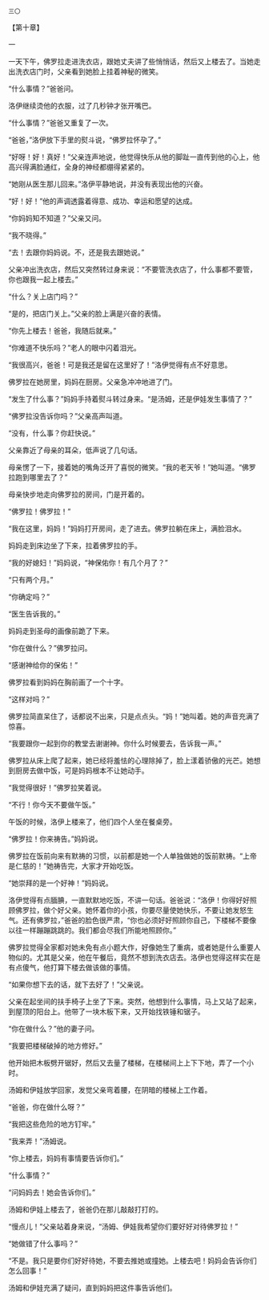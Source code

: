     三〇 

   【第十章】

   一

   一天下午，佛罗拉走进洗衣店，跟她丈夫讲了些悄悄话，然后又上楼去了。当她走出洗衣店门时，父亲看到她脸上挂着神秘的微笑。

   “什么事情？”爸爸问。

   洛伊继续烫他的衣服，过了几秒钟才张开嘴巴。

   “什么事情？”爸爸又重复了一次。

   “爸爸，”洛伊放下手里的熨斗说，“佛罗拉怀孕了。”

   “好呀！好！真好！”父亲连声地说，他觉得快乐从他的脚趾一直传到他的心上，他高兴得满脸通红，全身的神经都绷得紧紧的。

   “她刚从医生那儿回来。”洛伊平静地说，并没有表现出他的兴奋。

   “好！好！”他的声调透露着得意、成功、幸运和愿望的达成。

   “你妈妈知不知道？”父亲又问。

   “我不晓得。”

   “去！去跟你妈妈说。不，还是我去跟她说。”

   父亲冲出洗衣店，然后又突然转过身来说：“不要管洗衣店了，什么事都不要管，你也跟我一起上楼去。”

   “什么？关上店门吗？”

   “是的，把店门关上。”父亲的脸上满是兴奋的表情。

   “你先上楼去！爸爸，我随后就来。”

   “你难道不快乐吗？”老人的眼中闪着泪光。

   “我很高兴，爸爸！可是我还是留在这里好了！”洛伊觉得有点不好意思。

   佛罗拉在她房里，妈妈在厨房。父亲急冲冲地进了门。

   “发生了什么事？”妈妈手持着熨斗转过身来。“是汤姆，还是伊娃发生事情了？”

   “佛罗拉没告诉你吗？”父亲高声叫道。

   “没有，什么事？你赶快说。”

   父亲靠近了母亲的耳朵，低声说了几句话。

   母亲愣了一下，接着她的嘴角泛开了喜悦的微笑。“我的老天爷！”她叫道。“佛罗拉跑到哪里去了？”

   母亲快步地走向佛罗拉的房间，门是开着的。

   “佛罗拉！佛罗拉！”

   “我在这里，妈妈！”妈妈打开房间，走了进去。佛罗拉躺在床上，满脸泪水。

   妈妈走到床边坐了下来，拉着佛罗拉的手。

   “我的好媳妇！”妈妈说，“神保佑你！有几个月了？”

   “只有两个月。”

   “你确定吗？”

   “医生告诉我的。”

   妈妈走到圣母的画像前跪了下来。

   “你在做什么？”佛罗拉问。

   “感谢神给你的保佑！”

   佛罗拉看到妈妈在胸前画了一个十字。

   “这样对吗？”

   佛罗拉简直呆住了，话都说不出来，只是点点头。“妈！”她叫着。她的声音充满了惊喜。

   “我要跟你一起到你的教堂去谢谢神。你什么时候要去，告诉我一声。”

   佛罗拉从床上爬了起来，她已经将羞怯的心理除掉了，脸上漾着骄傲的光芒。她想到厨房去做中饭，可是妈妈根本不让她动手。

   “我觉得很好！”佛罗拉笑着说。

   “不行！你今天不要做午饭。”

   午饭的时候，洛伊上楼来了，他们四个人坐在餐桌旁。

   “佛罗拉！你来祷告。”妈妈说。

   佛罗拉在饭前向来有默祷的习惯，以前都是她一个人单独做她的饭前默祷。“上帝是仁慈的！”她祷告完，大家才开始吃饭。

   “她崇拜的是一个好神！”妈妈说。

   洛伊觉得有点腼腆，一直默默地吃饭，不讲一句话。爸爸说：“洛伊！你得好好照顾佛罗拉，做个好父亲。她怀着你的小孩，你要尽量使她快乐，不要让她发怒生气。还有佛罗拉，”爸爸的脸色很严肃，“你也必须好好照顾你自己，下楼梯不要像以往一样蹦蹦跳跳的。我们都会尽我们所能地照顾你。”

   佛罗拉觉得全家都对她未免有点小题大作，好像她生了重病，或者她是什么重要人物似的。尤其是父亲，他在午餐后，竟然不想到洗衣店去。洛伊也觉得这样实在是有点傻气，他打算下楼去做该做的事情。

   “如果你想下去的话，就下去好了！”父亲说。

   父亲在起坐间的扶手椅子上坐了下来。突然，他想到什么事情，马上又站了起来，到屋顶的阳台上。他带了一块木板下来，又开始找铁锤和锯子。

   “你在做什么？”他的妻子问。

   “我要把楼梯破掉的地方修好。”

   他开始把木板劈开锯好，然后又去量了楼梯，在楼梯间上上下下地，弄了一个小时。

   汤姆和伊娃放学回家，发觉父亲弯着腰，在阴暗的楼梯上工作着。

   “爸爸，你在做什么呀？”

   “我把这些危险的地方钉牢。”

   “我来弄！”汤姆说。

   “你上楼去，妈妈有事情要告诉你们。”

   “什么事情？”

   “问妈妈去！她会告诉你们。”

   汤姆和伊娃上楼去了，爸爸仍在那儿敲敲打打的。

   “慢点儿！”父亲站着身来说，“汤姆、伊娃我希望你们要好好对待佛罗拉！”

   “她做错了什么事吗？”

   “不是。我只是要你们好好待她，不要去推她或撞她。上楼去吧！妈妈会告诉你们怎么回事！”

   汤姆和伊娃充满了疑问，直到妈妈把这件事告诉他们。

